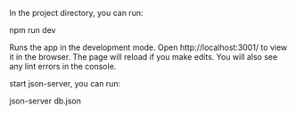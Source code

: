 In the project directory, you can run:

npm run dev

Runs the app in the development mode.
Open http://localhost:3001/ to view it in the browser.
The page will reload if you make edits.
You will also see any lint errors in the console.

start json-server, you can run:

json-server db.json
